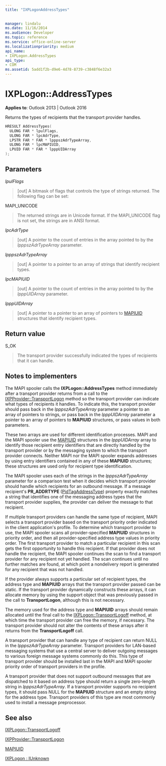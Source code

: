 ```yaml
---
title: "IXPLogonAddressTypes"
 
 
manager: lindalu
ms.date: 11/16/2014
ms.audience: Developer
ms.topic: reference
ms.service: office-online-server
ms.localizationpriority: medium
api_name:
- IXPLogon.AddressTypes
api_type:
- COM
ms.assetid: 5add1f2b-d9e6-4d78-8739-c3848f6e32a3
---
```


# IXPLogon::AddressTypes

  
  
**Applies to**: Outlook 2013 | Outlook 2016 
  
Returns the types of recipients that the transport provider handles.
  
```cpp
HRESULT AddressTypes(
  ULONG FAR * lpulFlags,
  ULONG FAR * lpcAdrType,
  LPSTR FAR * FAR * lpppszAdrTypeArray,
  ULONG FAR * lpcMAPIUID,
  LPUID FAR * FAR * lpppUIDArray
);
```

## Parameters

 _lpulFlags_
  
> [out] A bitmask of flags that controls the type of strings returned. The following flag can be set:
    
MAPI_UNICODE 
  
> The returned strings are in Unicode format. If the MAPI_UNICODE flag is not set, the strings are in ANSI format.
    
 _lpcAdrType_
  
> [out] A pointer to the count of entries in the array pointed to by the  _lpppszAdrTypeArray_ parameter. 
    
 _lpppszAdrTypeArray_
  
> [out] A pointer to a pointer to an array of strings that identify recipient types.
    
 _lpcMAPIUID_
  
> [out] A pointer to the count of entries in the array pointed to by the  _lpppUIDArray_ parameter. 
    
 _lpppUIDArray_
  
> [out] A pointer to a pointer to an array of pointers to [MAPIUID](mapiuid.md) structures that identify recipient types. 
    
## Return value

S_OK 
  
> The transport provider successfully indicated the types of recipients that it can handle.
    
## Notes to implementers

The MAPI spooler calls the **IXPLogon::AddressTypes** method immediately after a transport provider returns from a call to the [IXPProvider::TransportLogon](ixpprovider-transportlogon.md) method so the transport provider can indicate what types of recipients it handles. To indicate this, the transport provider should pass back in the _lpppszAdrTypeArray_ parameter a pointer to an array of pointers to strings, or pass back in the _lpppUIDArray_ parameter a pointer to an array of pointers to **MAPIUID** structures, or pass values in both parameters. 
  
These two arrays are used for different identification processes. MAPI and the MAPI spooler use the [MAPIUID](mapiuid.md) structures in the _lpppUIDArray_ array to identify those recipient entry identifiers that are directly handled by the transport provider or by the messaging system to which the transport provider connects. Neither MAPI nor the MAPI spooler expands addresses by using entry identifiers contained in any of these **MAPIUID** structures; these structures are used only for recipient type identification. 
  
The MAPI spooler uses each of the strings in the _lpppszAdrTypeArray_ parameter for a comparison test when it decides which transport provider should handle which recipients for an outbound message. If a message recipient's **PR_ADDRTYPE** ([PidTagAddressType](pidtagaddresstype-canonical-property.md)) property exactly matches a string that identifies one of the messaging address types that the transport provider supplies, the provider can deliver the message to that recipient.
  
If multiple transport providers can handle the same type of recipient, MAPI selects a transport provider based on the transport priority order indicated in the client application's profile. To determine which transport provider to use, the MAPI spooler scans all provider-specified **MAPIUID** structures in priority order, and then all provider-specified address type values in priority order. The first transport provider to match a particular recipient in this scan gets the first opportunity to handle this recipient. If that provider does not handle the recipient, the MAPI spooler continues the scan to find a transport provider for any recipient not yet handled. The scan continues until no further matches are found, at which point a nondelivery report is generated for any recipient that was not handled. 
  
If the provider always supports a particular set of recipient types, the address type and **MAPIUID** arrays that the transport provider passed can be static. If the transport provider dynamically constructs these arrays, it can allocate memory by using the support object that was previously passed in the call to **TransportLogon**, although this is not necessary.
  
The memory used for the address type and **MAPIUID** arrays should remain allocated until the final call to the [IXPLogon::TransportLogoff](ixplogon-transportlogoff.md) method, at which time the transport provider can free the memory, if necessary. The transport provider should not alter the contents of these arrays after it returns from the **TransportLogoff** call. 
  
A transport provider that can handle any type of recipient can return NULL in the _lpppszAdrTypeArray_ parameter. Transport providers for LAN-based messaging systems that use a central server to deliver outgoing messages to various foreign message systems commonly do this. This type of transport provider should be installed last in the MAPI and MAPI spooler priority order of transport providers in the profile. 
  
A transport provider that does not support outbound messages that are dispatched to it based on address type should return a single zero-length string in  _lpppszAdrTypeArray_. If a transport provider supports no recipient types, it should pass NULL for the **MAPIUID** structure and an empty string for the address type. Transport providers of this type are most commonly used to install a message preprocessor. 
  
## See also



[IXPLogon::TransportLogoff](ixplogon-transportlogoff.md)
  
[IXPProvider::TransportLogon](ixpprovider-transportlogon.md)
  
[MAPIUID](mapiuid.md)
  
[IXPLogon : IUnknown](ixplogoniunknown.md)

